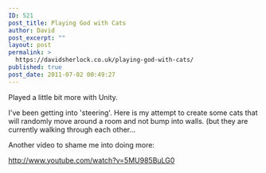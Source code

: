 ```yaml
---
ID: 521
post_title: Playing God with Cats
author: David
post_excerpt: ""
layout: post
permalink: >
  https://davidsherlock.co.uk/playing-god-with-cats/
published: true
post_date: 2011-07-02 00:49:27
---
```

Played a little bit more with Unity.

I've been getting into 'steering'. Here is my attempt to create some cats that will randomly move around a room and not bump into walls. (but they are currently walking through each other...

Another video to shame me into doing more:

http://www.youtube.com/watch?v=5MU985BuLG0